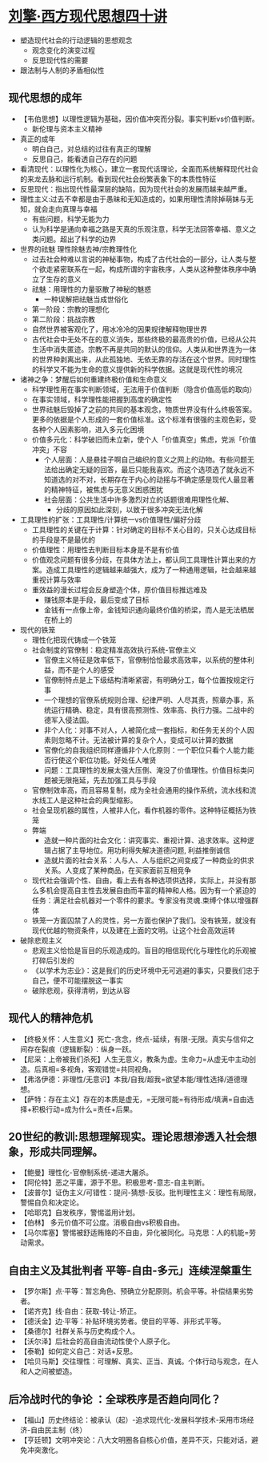# [刘擎·西方现代思想四十讲](https://www.dedao.cn/course/7Dl2p3wZn89JA5RhDdJ0LqayRA6EG1)

* 塑造现代社会的行动逻辑的思想观念
    - 观念变化的演变过程
    - 反思现代性的需要
* 跟法制与人制的矛盾相似性

## 现代思想的成年

* 【韦伯思想】以理性逻辑为基础，因价值冲突而分裂。事实判断vs价值判断。
    - 新伦理与资本主义精神
* 真正的成年
    - 明白自己，对总结的过往有真正的理解
    - 反思自己，能看透自己存在的问题
* 看清现代：以理性化为核心，建立一套现代话理论，全面而系统解释现代社会的来龙去脉和运行机制。看到现代社会纷繁表象下的本质性特征
* 反思现代：指出现代性最深层的缺陷，因为现代社会的发展而越来越严重。
* 理性主义:过去不幸都是由于愚昧和无知造成的，如果用理性清除掉萌妹与无知，就会走向真理与幸福
    - 有些问题，科学无能为力
    - 认为科学是通向幸福之路是天真的乐观注意，科学无法回答幸福、意义之类问题。超出了科学的边界
* 世界的祛魅 理性除魅去神/宗教理性化
    - 过去社会种难以言说的神秘事物，构成了古代社会的一部分，让人类与整个欲走紧密联系在一起，构成所谓的宇宙秩序，人类从这种整体秩序中确立了生存的意义
    - 祛魅：用理性的力量驱散了神秘的魅惑
        + 一种误解把祛魅当成世俗化
    - 第一阶段：宗教的理想化
    - 第二阶段：挑战宗教
    - 自然世界被客观化了，用冰冷冷的因果规律解释物理世界
    - 古代社会中无处不在的意义消失，那些终极的最高贵的价值，已经从公共生活中消失匿迹。宗教不再是共同的默认的信仰。人类从和世界连为一体的世界种剥离出来，从此孤独地、无依无靠的存活在这个世界。同时理性的科学又不能为生命的意义提供新的科学依据。这就是现代性的境况
* 诸神之争：梦醒后如何重建终极价值和生命意义
    - 科学理性用在事实判断领域，无法用于价值判断（隐含价值高低的取向）
    - 在事实领域，科学理性能把握到高度的确定性
    - 世界祛魅后毁掉了之前的共同的基本观念，物质世界没有什么终极答案。更多的依据是个人形成的一套价值标准。这个标准有很强的主观色彩，受各种个人因素影响，进入多元化困境
  - 价值多元化：科学破旧而未立新，使个人「价值真空」焦虑，党派「价值冲突」不容
      + 个人层面：人是悬挂子啊自己编织的意义之网上的动物。有些问题无法给出确定无疑的回答，最后只能我喜欢。而这个选项选了就永远不知道选的对不对，长期存在于内心的动摇与不确定感是现代人最显著的精神特征，被焦虑与无意义困惑困扰
      + 社会层面：公共生活中许多激烈对立的话题很难用理性化解、
          * 分歧的原因如此深刻，以致于很多冲突无法化解
* 工具理性的扩张：工具理性/计算统一vs价值理性/偏好分歧
  - 工具理性的关键在于计算：针对确定的目标不关心目的，只关心达成目标的手段是不是最优的
  - 价值理性：用理性去判断目标本身是不是有价值
  - 价值观念问题有很多分歧，在具体方法上，都认同工具理性计算出来的方案。造成工具理性的逻辑越来越强大，成为了一种通用逻辑，社会越来越重视计算与效率
  - 重效益的漫长过程会反身塑造个体，原价值目标推远难及
      + 赚钱原本是手段，最后变成了目标
      + 金钱有一点像上帝，金钱知识通向最终价值的桥梁，而人是无法栖居在桥上的
* 现代的铁笼
  - 理性化把现代铸成一个铁笼
  - 社会制度的官僚制：稳定精准高效执行系统-官僚主义
      + 官僚主义特征是效率低下，官僚制恰恰最求高效率，以系统的整体利益，而不是个人的感受
      + 官僚制特点是上下级结构清晰紧密，有明确分工，每个位置按规定行事
      + 一个理想的官僚系统规则合理、纪律严明、人尽其责，照章办事，系统运行精确、稳定，具有很高预测性、效率高、执行力强。二战中的德军入侵法国。
      + 非个人化：对事不对人，人被简化成一套指标，和任务无关的个人因素则忽略不计。无法被计算的复杂个人，变成可以计算的数据
      + 官僚化的自我组织同样遵循非个人化原则：一个职位只看个人能力能否行使这个职位功能。好处任人唯贤
      + 问题：工具理性的发展太强大压倒、淹没了价值理性。价值目标类问题被无限拖延，先去加强工具与手段
  - 官僚制效率高，而且容易复制，成为全社会通用的操作系统，流水线和流水线工人是这种社会的典型缩影。
  - 社会呈现机器的属性，人被非人化，看作机器的零件。这种特征概括为铁笼
  - 弊端
    + 造就一种片面的社会文化：讲究事实、重视计算、追求效率。这种逻辑占据了主导地位。用功利得失解决道德问题, 利益推倒诚信
    + 造就片面的社会关系：人与人、人与组织之间变成了一种商业的供求关系。人变成了某种商品，在买家面前互相竞争
  - 现代社会强调个性、自由，看上去有各种选项供选择，实际上，并没有那么多机会提高自主性去发展自由而丰富的精神和人格。因为有一个紧迫的任务：满足社会机器对一个零件的要求。专家没有灵魂.束缚个体以增强群体
  - 铁笼一方面囚禁了人的灵性，另一方面也保护了我们。没有铁笼，就没有现代优越的物资条件，以及建在上面的文明。让这个社会高效运转
* 破除悲观主义
  - 悲观主义恰恰是盲目的乐观造成的。盲目的相信现代化与理性化的乐观被打碎后引发的
  - 《以学术为志业》：这是我们的历史环境中无可逃避的事实，只要我们忠于自己，便不可能摆脱这一事实
  - 破除悲观，获得清明，到达从容

## 现代人的精神危机

* 【终极关怀：人生意义】死亡-贪念，终点-延续，有限-无限。真实与信仰之间存在裂痕（逻辑断裂）：纵身一跃。
* 【尼采：上帝被我们杀死】人生无意义，教条为虚。生命力=从虚无中主动创造。后真相=多视角，客观错觉=共同视角。
* 【弗洛伊德：非理性/无意识】本我/自我/超我=欲望本能/理性选择/道德理想。
* 【萨特：存在主义】存在的本质是虚无，=无限可能=有待形成/填满=自由选择+积极行动=成为什么=责任+后果。

## 20世纪的教训:思想理解现实。理论思想渗透入社会想象，形成共同理解。

* 【鲍曼】理性化-官僚制系统-递进大屠杀。
* 【阿伦特】恶之平庸，源于不思。积极思考-意志-自主判断。
* 【波普尔】证伪主义/可错性：提问-猜想-反驳。批判理性主义：理性有局限，警惕自负和决定论。
* 【哈耶克】自发秩序，警惕滥用计划。
* 【伯林】 多元价值不可公度。消极自由vs积极自由。
* 【马尔库塞】警惕被舒适贿赂的不自由，异化被同化。马克思：人的机能=劳动需求。

## 自由主义及其批判者 平等-自由-多元」连续涅槃重生

* 【罗尔斯】点·平等：暂忘角色、预确立分配原则。机会平等。补偿结果劣势者。
* 【诺齐克】线·自由：获取-转让-矫正。
* 【德沃金】边·平等：补贴环境劣势者。使目的平等、非形式平等。
* 【桑德尔】社群关系与历史构成个人。
* 【沃尔泽】后社会的高自由流动性使个人原子化。
* 【泰勒】如何定义自己：对话+反思。
* 【哈贝马斯】交往理性：可理解、真实、正当、真诚。个体行动与观念，在人和人之间被塑造。

## 后冷战时代的争论 ：全球秩序是否趋向同化？

* 【福山】历史终结论：被承认（起）-追求现代化-发展科学技术-采用市场经济-自由民主制（终）
* 【亨廷顿】文明冲突论：八大文明圈各自核心价值，差异不灭，只能对话，避免冲突激化。
